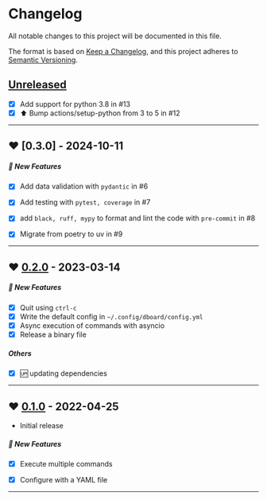 # Changelog

All notable changes to this project will be documented in this file.

The format is based on [Keep a Changelog](https://keepachangelog.com/en/1.0.0/),
and this project adheres to [Semantic Versioning](https://semver.org/spec/v2.0.0.html).


## [Unreleased]
* [x] Add support for python 3.8 in #13
* [x] ⬆ Bump actions/setup-python from 3 to 5 in #12

--------------------------------------------------------------------------------

## ❤️ [0.3.0] - 2024-10-11

##### 🚀 New Features
* [x] Add data validation with `pydantic` in #6
* [x] Add testing with `pytest, coverage` in #7
* [x] add `black, ruff, mypy` to format and lint the code with `pre-commit` in #8
* [x] Migrate from poetry to uv in #9


--------------------------------------------------------------------------------

## ❤️ [0.2.0] - 2023-03-14

##### 🚀 New Features
* [x] Quit using `ctrl-c`
* [x] Write the default config in `~/.config/dboard/config.yml`
* [x] Async execution of commands with asyncio
* [x] Release a binary file

##### Others
* [x] 🆙 updating dependencies


--------------------------------------------------------------------------------

## ❤️ [0.1.0] - 2022-04-25

- Initial release

##### 🚀 New Features
* [x] Execute multiple commands
* [x] Configure with a YAML file


--------------------------------------------------------------------------------

[Unreleased]: https://github.com/marcelofpfelix/dboard/compare/v0.3.0...HEAD
[0.2.0]: https://github.com/marcelofpfelix/dboard/releases/tag/v0.3.0
[0.2.0]: https://github.com/marcelofpfelix/dboard/releases/tag/v0.2.0
[0.1.0]: https://github.com/marcelofpfelix/dboard/releases/tag/v0.1.0
